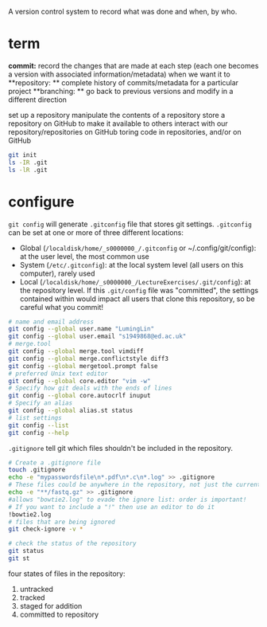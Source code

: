 A version control system to record what was done and when, by who.

# term
**commit:** record the changes that are made at each step (each one becomes a version with associated information/metadata) when we want it to
**repository: ** complete history of commits/metadata for a particular project
**branching: ** go back to previous versions and modify in a different direction



set up a repository
manipulate the contents of a repository
store a repository on GitHub to make it available to others
interact with our repository/repositories on GitHub
toring code in repositories, and/or on GitHub


```bash
git init
ls -IR .git
ls -lR .git
```
# configure
`git config` will generate `.gitconfig` file that stores git settings.
`.gitconfig` can be set at one or more of three different locations:
- Global (`/localdisk/home/_s0000000_/.gitconfig` or ~/.config/git/config): at the user level, the most common use
- System (`/etc/.gitconfig`): at the local system level (all users on this computer), rarely used
- Local (`/localdisk/home/_s0000000_/LectureExercises/.git/config`): at the repository level. If this `.git/config` file was "committed", the settings contained within would impact all users that clone this repository, so be careful what you commit!
```bash
# name and email address
git config --global user.name "LumingLin"
git config --global user.email "s1949868@ed.ac.uk"
# merge.tool
git config --global merge.tool vimdiff
git config --global merge.conflictstyle diff3
git config --global mergetool.prompt false
# preferred Unix text editor
git config --global core.editor "vim -w"
# Specify how git deals with the ends of lines
git config --global core.autocrlf inuput
# Specify an alias
git config --global alias.st status
# list settings
git config --list
git config --help
```
`.gitignore` tell git which files  shouldn't  be included in the repository.  
```bash
# Create a .gitignore file
touch .gitignore
echo -e "mypasswordsfile\n*.pdf\n*.c\n*.log" >> .gitignore
# These files could be anywhere in the repository, not just the current directory
echo -e "**/fastq.gz" >> .gitignore
#allows "bowtie2.log" to evade the ignore list: order is important!
# If you want to include a "!" then use an editor to do it
!bowtie2.log
# files that are being ignored
git check-ignore -v *
```
```bash
# check the status of the repository
git status
git st
```

four states of files in the repository:
1.  untracked
2.  tracked
3.  staged for addition
4.  committed to repository
<!--stackedit_data:
eyJoaXN0b3J5IjpbLTYzNDcwNTY0NCwxMzY5MDk4MDA1LDE5MD
k2MTQ2NjEsMjA2MjAwODg2NCwtMTQ5MTQwMTg0MCwyMDMyNjY5
Njc3LDk2Mzg2ODk5MywxMzgzNzAxMjYwLC0xMzY2MTYxNDUxLC
01ODM5ODcwMzIsLTE5MTQwMTAxNzAsMTc2NDIwMzc1LC03MzY0
MjEyMzgsLTEwNzI4MTA5NjIsMjEyMTUzNTAyMiwxMjE0MzQyMz
cxLC0xMzM5ODM3MjU2LC01NTEyMDAwMSwtMjAxMTk1NDQwMCwx
ODExODkxNTldfQ==
-->
